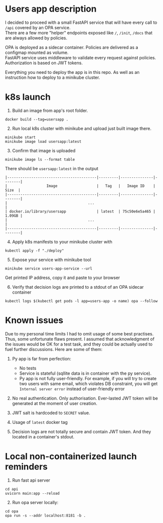 # Users app description
I decided to proceed with a small FastAPI service that will have every call to `/api` covered by an OPA service.  
There are a few more "helper" endpoints exposed like `/`, `/init`, `/docs` that are always allowed by policies.  

OPA is deployed as a sidecar container. Policies are delivered as a configmap mounted as volume.  
FastAPI service uses middleware to validate every request against policies. Authorization is based on JWT tokens.  

Everything you need to deploy the app is in this repo. As well as an instruction how to deploy to a minikube cluster. 


# k8s launch
1. Build an image from app's root folder.
```shell
docker build --tag=usersapp .
```
2. Run local k8s cluster with minikube and upload just built image there.
```shell
minikube start
minikube image load usersapp:latest
```
3. Confirm that image is uploaded
```shell
minikube image ls --format table
```
There should be `usersapp:latest` in the output
```
|-----------------------------------------|---------|---------------|--------|
|                  Image                  |   Tag   |   Image ID    |  Size  |
|-----------------------------------------|---------|---------------|--------|
|                                     ...                                    |
| docker.io/library/usersapp              | latest  | 75c50e6e5a465 | 1.09GB |
|                                     ...                                    |
|-----------------------------------------|---------|---------------|--------|
```
4. Apply k8s manifests to your minikube cluster with
```shell
kubectl apply -f "./deploy"
```
5. Expose your service with minikube tool
```shell
minikube service users-app-service --url
```
Get printed IP address, copy it and paste to your browser

6. Verify that decision logs are printed to a stdout of an OPA sidecar container
```shell
kubectl logs $(kubectl get pods -l app=users-app -o name) opa --follow
```

# Known issues
Due to my personal time limits I had to omit usage of some best practises. 
Thus, some unfortunate flaws present. I assumed that acknowledgment of the issues would be OK for a test task, and
they could be actually used to fuel further discussions. 
Here are some of them: 
1. Py app is far from perfection: 
   - No tests 
   - Service is stateful (sqllite data is in container with the py service). 
   - Py app is not fully user-friendly. For example, if you will try to create two users with same email,
which violates DB constraint, you will get `Internal server error` instead of user-friendly error
   
2. No real authentication. Only authorisation. Ever-lasted JWT token will be generated at the moment of user creation.
3. JWT salt is hardcoded to `SECRET` value.
4. Usage of `latest` docker tag
5. Decision logs are not totally secure and contain JWT token. And they located in a container's stdout. 



# Local non-containerized launch reminders
1. Run fast api server
```shell
cd api
uvicorn main:app --reload
```
2. Run opa server locally: 
```shell
cd opa
opa run -s --addr localhost:8181 -b .
```


